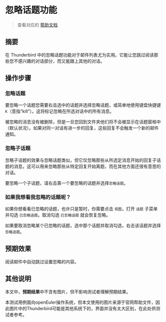 # 忽略话题功能

> 查看对应的 [帮助文档](https://support.mozilla.org/zh-CN/kb/%E5%BF%BD%E7%95%A5%E8%AF%9D%E9%A2%98%E5%8A%9F%E8%83%BD)

## 摘要

在 Thunderbird 中的忽略话题功能对于邮件列表尤为实用。它能让您跳过阅读那些您不感兴趣的对话部分，而又能跟上其他的对话。

## 操作步骤

### 忽略话题

要忽略一个话题您需要右击选中的话题并选择忽略话题，或简单地使用键盘快捷键 `K`（意指“kill”）。这将标记忽略在所选对话中的所有消息。

被忽略的消息没有被删除，但是一旦您回到文件夹他们将不会被显示在话题窗格中（默认状况）。如果对同一对话有进一步的回复，这些回复不会触发一个新的邮件通知。

### 忽略子话题

忽略子话题的效果与忽略话题类似，但它仅忽略那些从所选定消息开始的回复子话题的消息。这可以用来忽略那些从特定回复开始离题，而在其他方面还很有意思的对话。

要忽略一个子话题，请右击第一个要忽略的话题并选择`忽略话题`。

### 如果我想看我忽略的话题呢？

如果你想看看已忽略的话题，也许只是暂时，你需要点击 `视图`，打开 `话题` 子菜单并勾选 `已忽略话题`。取消勾选 `已忽略话题` 就会恢复忽略。

如果要取消忽略某个已忽略的话题，选中那个话题并取消勾选，右击该话题并选择`忽略话题`。

## 预期效果

阅读邮件中自动跳过设置忽略的内容。

## 其他说明

本文中，**预期结果**中不含有图片，但不影响测试者理解预期结果。

本测试用例面向openEuler操作系统，但本文使用的图片来源于官网帮助文件，因此图片中的Thunderbird可能是其他系统下的，界面并没有太大区别，在此处供测试者参考。
